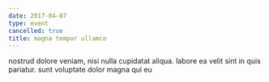 ```yaml
---
date: 2017-04-07
type: event
cancelled: true
title: magna tempor ullamco
---
```

nostrud dolore veniam, nisi nulla cupidatat aliqua. labore ea velit sint in quis pariatur. sunt voluptate dolor magna qui eu